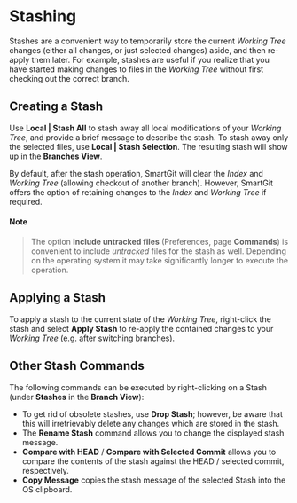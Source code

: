 # Stashing

Stashes are a convenient way to temporarily store the current *Working Tree* changes (either all changes, or just selected changes) aside, and then re-apply them later.
For example, stashes are useful if you realize that you have started making changes to files in the *Working Tree* without first checking out the correct branch.

## Creating a Stash

Use **Local \| Stash All** to stash away all local modifications of your *Working Tree*, and provide a brief message to describe the stash.
To stash away only the selected files, use **Local \| Stash Selection**.
The resulting stash will show up in the **Branches View**.

By default, after the stash operation, SmartGit will clear the *Index* and *Working Tree* (allowing checkout of another branch).
However, SmartGit offers the option of retaining changes to the *Index* and *Working Tree* if required.

#### Note

> The option **Include untracked files** (Preferences, page **Commands**) is convenient to include *untracked* files for the stash as well.
> Depending on the operating system it may take significantly longer to execute the operation.

## Applying a Stash

To apply a stash to the current state of the *Working Tree*, right-click the stash and select **Apply Stash** to re-apply the contained changes to your *Working Tree* (e.g. after switching branches).

## Other Stash Commands

The following commands can be executed by right-clicking on a Stash (under **Stashes** in the **Branch View**):
- To get rid of obsolete stashes, use **Drop Stash**; however, be aware that this will irretrievably delete any changes which are stored in the stash.
- The **Rename Stash** command allows you to change the displayed stash message.
- **Compare with HEAD** / **Compare with Selected Commit** allows you to compare the contents of the stash against the HEAD / selected commit, respectively.
- **Copy Message** copies the stash message of the selected Stash into the OS clipboard.
